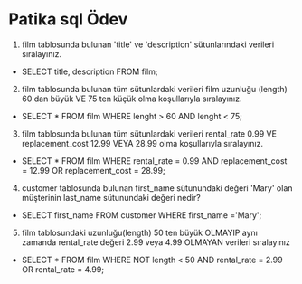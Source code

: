 # Patika sql Ödev

1. film tablosunda bulunan 'title' ve 'description' sütunlarındaki verileri sıralayınız.
* SELECT title, description FROM film; 

2. film tablosunda bulunan tüm sütunlardaki verileri film uzunluğu (length) 60 dan büyük VE 75 ten küçük olma koşullarıyla sıralayınız.
* SELECT * FROM film WHERE lenght > 60 AND lenght < 75;

3. film tablosunda bulunan tüm sütunlardaki verileri rental_rate 0.99 VE replacement_cost 12.99 VEYA 28.99 olma koşullarıyla sıralayınız.
* SELECT * FROM film WHERE rental_rate = 0.99 AND replacement_cost = 12.99 OR replacement_cost = 28.99;

4. customer tablosunda bulunan first_name sütunundaki değeri 'Mary' olan müşterinin last_name sütunundaki değeri nedir?
* SELECT first_name FROM customer WHERE first_name ='Mary';

5. film tablosundaki uzunluğu(length) 50 ten büyük OLMAYIP aynı zamanda rental_rate değeri 2.99 veya 4.99 OLMAYAN verileri sıralayınız
* SELECT * FROM film WHERE NOT length < 50 AND rental_rate = 2.99 OR  rental_rate = 4.99;